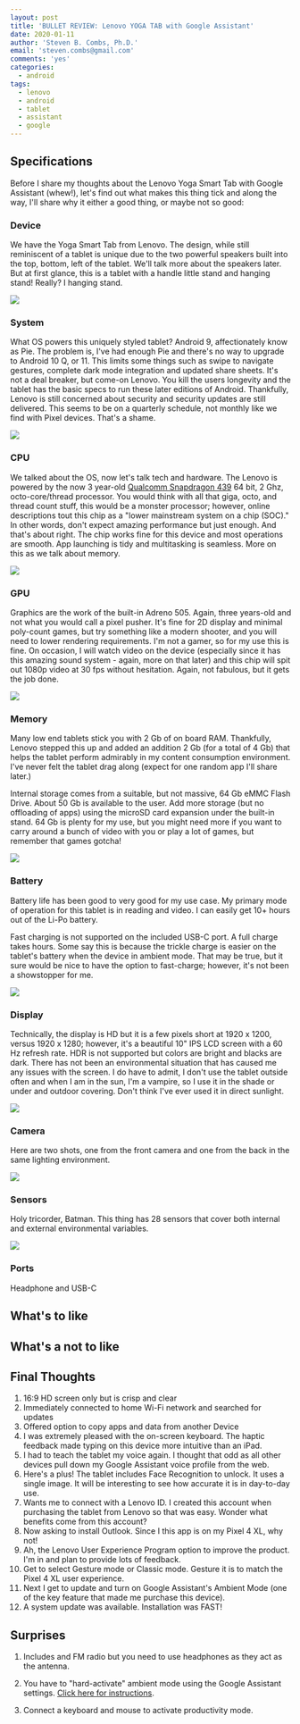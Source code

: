 ```yaml
---
layout: post
title: 'BULLET REVIEW: Lenovo YOGA TAB with Google Assistant'
date: 2020-01-11
author: 'Steven B. Combs, Ph.D.'
email: 'steven.combs@gmail.com'
comments: 'yes'
categories:
  - android
tags:
  - lenovo
  - android
  - tablet
  - assistant
  - google
---
```


## Specifications

Before I share my thoughts about the Lenovo Yoga Smart Tab with Google Assistant (whew!), let's find out what makes this thing tick and along the way, I'll share why it either a good thing, or maybe not so good:

### Device

We have the Yoga Smart Tab from Lenovo. The design, while still reminiscent of a tablet is unique due to the two powerful speakers built into the top, bottom, left of the tablet. We'll talk more about the speakers later. But at first glance, this is a tablet with a handle little stand and hanging stand! Really? I hanging stand.

![](https://www.stevencombs.com/images/posts/lenovo/device.jpg)

### System

What OS powers this uniquely styled tablet? Android 9, affectionately know as Pie. The problem is, I've had enough Pie and there's no way to upgrade to Android 10 Q, or 11. This limits some things such as swipe to navigate gestures, complete dark mode integration and updated share sheets. It's not a deal breaker, but come-on Lenovo. You kill the users longevity and the tablet has the basic specs to run these later editions of Android. Thankfully, Lenovo is still concerned about security and security updates are still delivered. This seems to be on a quarterly schedule, not monthly like we find with Pixel devices. That's a shame.

![](https://www.stevencombs.com/images/posts/lenovo/system.jpg)

### CPU

We talked about the OS, now let's talk tech and hardware. The Lenovo is powered by the now 3 year-old [Qualcomm Snapdragon 439](https://www.qualcomm.com/products/snapdragon-439-mobile-platform) 64 bit, 2 Ghz,  octo-core/thread processor. You would think with all that giga, octo, and thread count stuff, this would be a monster processor; however, online descriptions tout this chip as a "lower mainstream system on a chip (SOC)." In other words, don't expect amazing performance but just enough. And that's about right. The chip works fine for this device and most operations are smooth. App launching is tidy and multitasking is seamless. More on this as we talk about memory.

![](https://www.stevencombs.com/images/posts/lenovo/cpu.jpg)

### GPU

Graphics are the work of the built-in Adreno 505. Again, three years-old and not what you would call a pixel pusher. It's fine for 2D display and minimal poly-count games, but try something like a modern shooter, and you will need to lower rendering requirements. I'm not a gamer, so for my use this is fine. On occasion, I will watch video on the device (especially since it has this amazing sound system - again, more on that later) and this chip will spit out 1080p video at 30 fps without hesitation. Again, not fabulous, but it gets the job done.

![](https://www.stevencombs.com/images/posts/lenovo/gpu.jpg)

### Memory

Many low end tablets stick you with 2 Gb of on board RAM. Thankfully, Lenovo stepped this up and added an addition 2 Gb (for a total of 4 Gb) that helps the tablet perform admirably in my content consumption environment. I've never felt the tablet drag along (expect for one random app I'll share later.)

Internal storage comes from a suitable, but not massive, 64 Gb eMMC Flash Drive. About 50 Gb is available to the user. Add more storage (but no offloading of apps) using the microSD card expansion under the built-in stand. 64 Gb is plenty for my use, but you might need more if you want to carry around a bunch of video with you or play a lot of games, but remember that games gotcha!

![](https://www.stevencombs.com/images/posts/lenovo/memory.jpg)

### Battery

Battery life has been good to very good for my use case. My primary mode of operation for this tablet is in reading and video. I can easily get 10+ hours out of the Li-Po battery.

Fast charging is not supported on the included USB-C port. A full charge takes hours. Some say this is because the trickle charge is easier on the tablet's battery when the device in ambient mode. That may be true, but it sure would be nice to have the option to fast-charge; however, it's not been a showstopper for me.

![](https://www.stevencombs.com/images/posts/lenovo/battery.jpg)

### Display

Technically, the display is HD but it is a few pixels short at 1920 x 1200, versus 1920 x 1280; however, it's a beautiful 10" IPS LCD screen with a 60 Hz refresh rate. HDR is not supported but colors are bright and blacks are dark. There has not been an environmental situation that has caused me any issues with the screen. I do have to admit, I don't use the tablet outside often and when I am in the sun, I'm a vampire, so I use it in the shade or under and outdoor covering. Don't think I've ever used it in direct sunlight.

![](https://www.stevencombs.com/images/posts/lenovo/display.jpg)

### Camera

Here are two shots, one from the front camera and one from the back in the same lighting environment.

![](https://www.stevencombs.com/images/posts/lenovo/camera.jpg)

### Sensors

Holy tricorder, Batman. This thing has 28 sensors that cover both internal and external environmental variables. 

![](https://www.stevencombs.com/images/posts/lenovo/sensors.jpg)

### Ports

Headphone and USB-C

## What's to like

## What's a not to like

## Final Thoughts

1. 16:9 HD screen only but is crisp and clear
2. Immediately connected to home Wi-Fi network and searched for updates
3. Offered option to copy apps and data from another Device
4. I was extremely pleased with the on-screen keyboard. The haptic feedback made typing on this device more intuitive than an iPad.
5. I had to teach the tablet my voice again. I thought that odd as all other devices pull down my Google Assistant voice profile from the web.
6. Here's a plus! The tablet includes Face Recognition to unlock. It uses a single image. It will be interesting to see how accurate it is in day-to-day use.
7. Wants me to connect with a Lenovo ID. I created this account when purchasing the tablet from Lenovo so that was easy. Wonder what benefits come from this account?
8. Now asking to install Outlook. Since I this app is on my Pixel 4 XL, why not!
9. Ah, the Lenovo User Experience Program option to improve the product. I'm in and plan to provide lots of feedback.
10. Get to select Gesture mode or Classic mode. Gesture it is to match the Pixel 4 XL user experience.
11. Next I get to update and turn on Google Assistant's Ambient Mode (one of the key feature that made me purchase this device).
12. A system update was available. Installation was FAST!

## Surprises

1. Includes and FM radio but you need to use headphones as they act as the antenna.

2. You have to "hard-activate" ambient mode using the Google Assistant settings. [Click here for instructions](https://forums.lenovo.com/t5/Lenovo-Smart-Tablets-with-Google/Yoga-Smart-Tab-Ambient-Mode-Introduction/td-p/4549840).

3. Connect a keyboard and mouse to activate productivity mode.
   
   <!--stackedit_data:
   eyJoaXN0b3J5IjpbMzA1ODQ5MDU0LDEyOTIxNDQzMywtMjI2OT
   E0NDgyLDEzNzk5NzU3MjAsNDUyNjgwODE5LDk4NzgyNDIwMCw2
   ODUxNDkwOTQsMTgzMzQyMjU0OSwxMTMxMDk0ODMzLDY4NjQ1OT
   A0M119
   -->